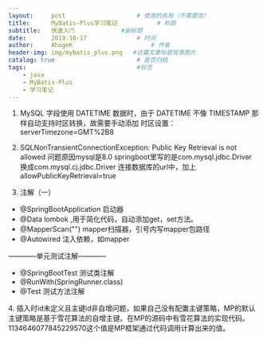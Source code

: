 ```yaml
---
layout:     post                    # 使用的布局（不需要改）
title:      MyBatis-Plus学习笔记           # 标题 
subtitle:   快速入门             #副标题
date:       2019-10-17              # 时间
author:     AhogeK                      # 作者
header-img: img/mybatis_plus.png   #这篇文章标题背景图片
catalog: true                       # 是否归档
tags:                               #标签
    - java
    - MyBatis-Plus
    - 学习笔记
---
```


1. MySQL 字段使用 DATETIME 数据时，由于 DATETIME 不像 TIMESTAMP 那样自动支持时区转换，故需要手动添加 时区设置：serverTimezone=GMT%2B8

2. SQLNonTransientConnectionException: Public Key Retrieval is not allowed
问题原因mysql是8.0 springboot里写的是com.mysql.jdbc.Driver 换成com.mysql.cj.jdbc.Driver
连接数据库的url中，加上allowPublicKeyRetrieval=true 

3. 注解（一）

  * @SpringBootApplication    启动器
  * @Data       lombok  ,用于简化代码，自动添加get，set方法。
  * @MapperScan("")    mapper扫描器，引号内写mapper包路径
  * @Autowired    注入依赖，如mapper

————单元测试注解————

* ‌@SpringBootTest    测试类注解
* @RunWith(SpringRunner.class)
* @Test   测试方法注解

‌4. 插入时id未定义且主键id非自增问题，如果自己没有配置主键策略，MP的默认主键策略是基于雪花算法的自增主键。在MP的源码中有雪花算法的实现代码。1134646077845229570这个值是MP框架通过代码调用计算出来的值。
‌